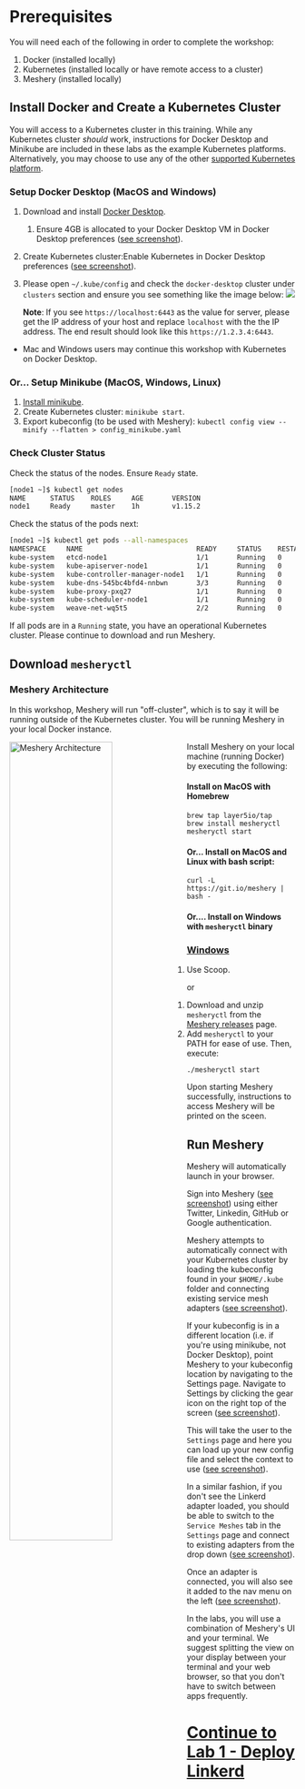 # Prerequisites

You will need each of the following in order to complete the workshop:

1. Docker (installed locally)
1. Kubernetes (installed locally or have remote access to a cluster)
1. Meshery (installed locally)

## Install Docker and Create a Kubernetes Cluster<a name="1"></a>

You will access to a Kubernetes cluster in this training. While any Kubernetes cluster _should_ work, instructions for Docker Desktop and Minikube are included in these labs as the example Kubernetes platforms. Alternatively, you may choose to use any of the other [supported Kubernetes platform](https://github.com/layer5io/meshery#run-meshery).

### Setup Docker Desktop (MacOS and Windows)

1. Download and install [Docker Desktop](https://www.docker.com/products/docker-desktop).
   1. Ensure 4GB is allocated to your Docker Desktop VM in Docker Desktop preferences ([see screenshot](https://raw.githubusercontent.com/layer5io/linkerd-service-mesh-workshop/master/prereq/img/docker-desktop-memory.png)).
1. Create Kubernetes cluster:Enable Kubernetes in Docker Desktop preferences ([see screenshot](https://raw.githubusercontent.com/layer5io/linkerd-service-mesh-workshop/master/prereq/img/docker-desktop-kube.png)).
1. Please open `~/.kube/config` and check the `docker-desktop` cluster under `clusters` section and ensure you see something like the image below:
   ![](img/docker-desktop-config.png)

   **Note**: If you see `https://localhost:6443` as the value for server, please get the IP address of your host and replace `localhost` with the the IP address. The end result should look like this `https://1.2.3.4:6443`.

- Mac and Windows users may continue this workshop with Kubernetes on Docker Desktop.

### Or... Setup Minikube (MacOS, Windows, Linux)

1. [Install minikube](https://minikube.sigs.k8s.io).
1. Create Kubernetes cluster: `minikube start`.
1. Export kubeconfig (to be used with Meshery):
   `kubectl config view --minify --flatten > config_minikube.yaml`

### Check Cluster Status

Check the status of the nodes. Ensure `Ready` state.

```sh
[node1 ~]$ kubectl get nodes
NAME      STATUS    ROLES     AGE       VERSION
node1     Ready     master    1h        v1.15.2
```

Check the status of the pods next:

```sh
[node1 ~]$ kubectl get pods --all-namespaces
NAMESPACE     NAME                            READY     STATUS    RESTARTS   AGE
kube-system   etcd-node1                      1/1       Running   0          1h
kube-system   kube-apiserver-node1            1/1       Running   0          1h
kube-system   kube-controller-manager-node1   1/1       Running   0          1h
kube-system   kube-dns-545bc4bfd4-nnbwn       3/3       Running   0          1h
kube-system   kube-proxy-pxq27                1/1       Running   0          1h
kube-system   kube-scheduler-node1            1/1       Running   0          1h
kube-system   weave-net-wq5t5                 2/2       Running   0          2m
```

If all pods are in a `Running` state, you have an operational Kubernetes cluster. Please continue to download and run Meshery.

## Download `mesheryctl`<a name="3"></a>

### Meshery Architecture

In this workshop, Meshery will run "off-cluster", which is to say it will be running outside of the Kubernetes cluster. You will be running Meshery in your local Docker instance.

<img src="img/meshery-architecture.svg" alt="Meshery Architecture" style="float: left; margin-right: 10px;" width="60%" />

Install Meshery on your local machine (running Docker) by executing the following:

#### Install on MacOS with Homebrew

```
brew tap layer5io/tap
brew install mesheryctl
mesheryctl start
```

#### Or... Install on MacOS and Linux with bash script:

```
curl -L https://git.io/meshery | bash -
```

#### Or.... Install on Windows with `mesheryctl` binary

### [Windows](https://meshery.layer5.io/docs/installation#using-docker-on-windows)

1. Use Scoop.

or

1. Download and unzip `mesheryctl` from the [Meshery releases](https://github.com/layer5io/meshery/releases/latest) page.
1. Add `mesheryctl` to your PATH for ease of use. Then, execute:

```
./mesheryctl start
```

Upon starting Meshery successfully, instructions to access Meshery will be printed on the sceen.

## Run Meshery

Meshery will automatically launch in your browser.

Sign into Meshery ([see screenshot](https://raw.githubusercontent.com/layer5io/linkerd-service-mesh-workshop/master/prereq/img/sign-into-meshery.png)) using either Twitter, Linkedin, GitHub or Google authentication.

Meshery attempts to automatically connect with your Kubernetes cluster by loading the kubeconfig found in your `$HOME/.kube` folder and connecting existing service mesh adapters ([see screenshot](https://raw.githubusercontent.com/layer5io/linkerd-service-mesh-workshop/master/prereq/img/meshery_landing_page.png)).

If your kubeconfig is in a different location (i.e. if you're using minikube, not Docker Desktop), point Meshery to your kubeconfig location by navigating to the Settings page. Navigate to Settings by clicking the gear icon on the right top of the screen ([see screenshot](https://raw.githubusercontent.com/layer5io/linkerd-service-mesh-workshop/master/prereq/img/meshery_landing_page_settings_icon.png)).

This will take the user to the `Settings` page and here you can load up your new config file and select the context to use ([see screenshot](https://raw.githubusercontent.com/layer5io/linkerd-service-mesh-workshop/feature/blend-in-meshery/prereq/img/meshery_settings_page.png)).

In a similar fashion, if you don't see the Linkerd adapter loaded, you should be able to switch to the `Service Meshes` tab in the `Settings` page and connect to existing adapters from the drop down ([see screenshot](https://raw.githubusercontent.com/layer5io/linkerd-service-mesh-workshop/master/prereq/img/meshery_settings_page-service-meshes.png)).

Once an adapter is connected, you will also see it added to the nav menu on the left ([see screenshot](https://raw.githubusercontent.com/layer5io/linkerd-service-mesh-workshop/master/prereq/img/meshery_settings_page-service_meshes_with_menu.png)).

In the labs, you will use a combination of Meshery's UI and your terminal. We suggest splitting the view on your display between your terminal and your web browser, so that you don't have to switch between apps frequently.

<!-- ### <span style="color:gray">Alternatively - Run Meshery In-Cluster</span>

<p style="color:gray">
Or to install on Kubernetes by cloning the Meshery repo:</p>

 ```
 $ git clone https://github.com/layer5io/meshery.git; cd meshery
 $ kubectl create ns meshery
 $ kubectl -n meshery apply -f deployment_yamls/k8s
``` -->

# [Continue to Lab 1 - Deploy Linkerd](../lab-1/README.md)
